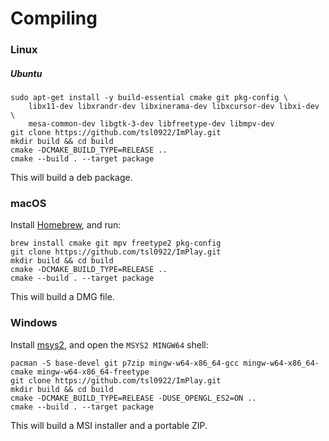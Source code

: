 # Compiling

### Linux

##### Ubuntu

```
sudo apt-get install -y build-essential cmake git pkg-config \
    libx11-dev libxrandr-dev libxinerama-dev libxcursor-dev libxi-dev \
    mesa-common-dev libgtk-3-dev libfreetype-dev libmpv-dev
git clone https://github.com/tsl0922/ImPlay.git
mkdir build && cd build
cmake -DCMAKE_BUILD_TYPE=RELEASE ..
cmake --build . --target package
```

This will build a deb package.

### macOS

Install [Homebrew](https://brew.sh), and run:

```
brew install cmake git mpv freetype2 pkg-config
git clone https://github.com/tsl0922/ImPlay.git
mkdir build && cd build
cmake -DCMAKE_BUILD_TYPE=RELEASE ..
cmake --build . --target package
```

This will build a DMG file.

### Windows

Install [msys2](https://www.msys2.org), and open the `MSYS2 MINGW64` shell:

```
pacman -S base-devel git p7zip mingw-w64-x86_64-gcc mingw-w64-x86_64-cmake mingw-w64-x86_64-freetype
git clone https://github.com/tsl0922/ImPlay.git
mkdir build && cd build
cmake -DCMAKE_BUILD_TYPE=RELEASE -DUSE_OPENGL_ES2=ON ..
cmake --build . --target package
```

This will build a MSI installer and a portable ZIP.